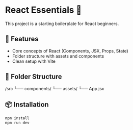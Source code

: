 # React Essentials 🚀

This project is a starting boilerplate for React beginners.

## 🚧 Features
- Core concepts of React (Components, JSX, Props, State)
- Folder structure with assets and components
- Clean setup with Vite

## 📁 Folder Structure
/src
└── components/
└── assets/
└── App.jsx

## 📦 Installation
```bash
npm install
npm run dev


